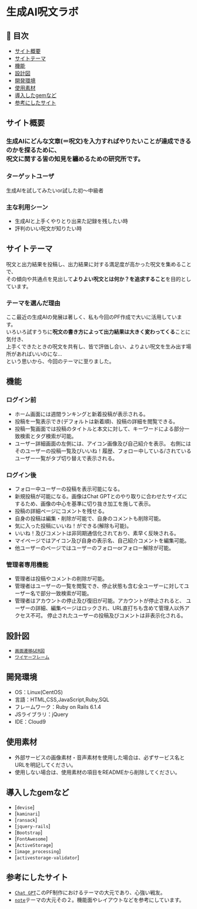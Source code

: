 # 生成AI呪文ラボ

## 🚩 目次

- [サイト概要](#サイト概要)
- [サイトテーマ](#サイトテーマ)
- [機能](#機能)
- [設計図](#設計図)
- [開発環境](#開発環境)
- [使用素材](#使用素材)
- [導入したgemなど](#導入したgemなど)
- [参考にしたサイト](#参考にしたサイト)

## サイト概要

<h3>生成AIにどんな文章(＝呪文)を入力すればやりたいことが達成できるのかを探るために、<br>呪文に関する皆の知見を纏めるための研究所です。</h3>

### ターゲットユーザ

生成AIを試してみたいor試した初～中級者

### 主な利用シーン

- 生成AIと上手くやりとり出来た記録を残したい時
- 評判のいい呪文が知りたい時

## サイトテーマ

呪文と出力結果を投稿し、出力結果に対する満足度が高かった呪文を集めることで、<br>その傾向や共通点を見出して<strong>よりよい呪文とは何か？を追求すること</strong>を目的としています。

### テーマを選んだ理由

ここ最近の生成AIの発展は著しく、私も今回のPF作成で大いに活用しています。<br>いろいろ試すうちに<strong>呪文の書き方によって出力結果は大きく変わってくる</strong>ことに気付き、<br>上手くできたときの呪文を共有し、皆で評価し合い、よりよい呪文を生み出す場所があればいいのにな...<br>という思いから、今回のテーマに至りました。

## 機能

### ログイン前

- ホーム画面には週間ランキングと新着投稿が表示される。
- 投稿を一覧表示でき(デフォルトは新着順)、投稿の詳細を閲覧できる。
- 投稿一覧画面では投稿のタイトルと本文に対して、キーワードによる部分一致検索とタグ検索が可能。
- ユーザー詳細画面の左側には、アイコン画像及び自己紹介を表示。
  右側にはそのユーザーの投稿一覧及びいいね！履歴、フォロー中している/されているユーザー一覧がタブ切り替えで表示される。

### ログイン後

- フォロー中ユーザーの投稿を表示可能になる。
- 新規投稿が可能になる。画像はChat GPTとのやり取りに合わせたサイズにするため、画像の中心を基準に切り抜き加工を施して表示。
- 投稿の詳細ページにコメントを残せる。
- 自身の投稿は編集・削除が可能で、自身のコメントも削除可能。
- 気に入った投稿にいいね！ができる(解除も可能)。
- いいね！及びコメントは非同期通信化されており、素早く反映される。
- マイページではアイコン及び自身の表示名、自己紹介コメントを編集可能。
- 他ユーザーのページではユーザーのフォローorフォロー解除が可能。

### 管理者専用機能

- 管理者は投稿やコメントの削除が可能。
- 管理者はユーザーの一覧を閲覧でき、停止状態も含む全ユーザーに対してユーザー名で部分一致検索が可能。
- 管理者はアカウントの停止及び復旧が可能。アカウントが停止されると、
  ユーザーの詳細、編集ページはロックされ、URL直打ちも含めて管理人以外アクセス不可。
  停止されたユーザーの投稿及びコメントは非表示化される。

## 設計図

- [`画面遷移&ER図`](https://app.diagrams.net/#G1q1OqrWwuobj3JDz4oqv2tEpHWrA7mG7e)
- [`ワイヤーフレーム`](https://app.diagrams.net/?libs=general;mockups#G1ZsgHKRIQr0Ujm2d0qnlIFC_qGQ4B4VqM)

## 開発環境

- OS：Linux(CentOS)
- 言語：HTML,CSS,JavaScript,Ruby,SQL
- フレームワーク：Ruby on Rails 6.1.4
- JSライブラリ：jQuery
- IDE：Cloud9

## 使用素材

- 外部サービスの画像素材・音声素材を使用した場合は、必ずサービス名とURLを明記してください。
- 使用しない場合は、使用素材の項目をREADMEから削除してください。

## 導入したgemなど

- [`devise`]
- [`kaminari`]
- [`ransack`]
- [`jquery-rails`]
- [`Bootstrap`]
- [`FontAwesome`]
- [`ActiveStorage`]
- [`image_processing`]
- [`activestorage-validator`]

## 参考にしたサイト

- [`Chat GPT`](https://chat.openai.com/chat)このPF制作におけるテーマの大元であり、心強い戦友。
- [`note`](https://note.com/)テーマの大元その２。機能面やレイアウトなどを参考にしています。